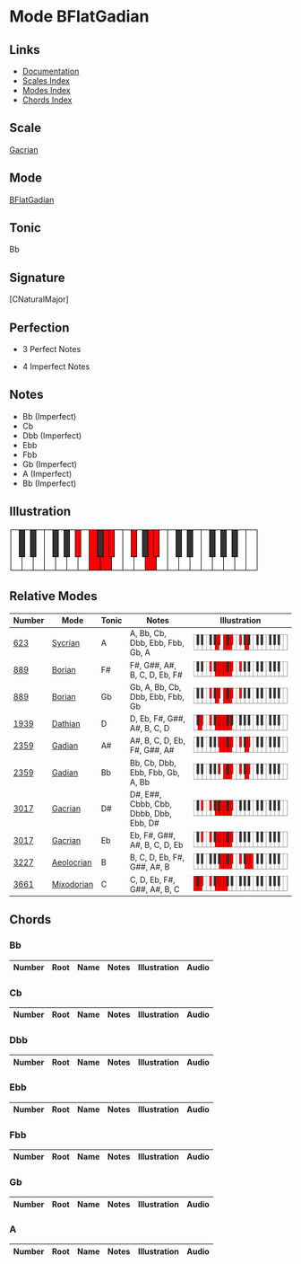 # Mode BFlatGadian

## Links

- [Documentation](index.md)
- [Scales Index](Scales.md)
- [Modes Index](Modes.md)
- [Chords Index](Chords.md)

## Scale

[Gacrian](ScaleGacrian.md)

## Mode

[BFlatGadian](ModeBFlatGadian.md)

## Tonic

Bb

## Signature

[CNaturalMajor]

## Perfection

 - 3 Perfect Notes

 - 4 Imperfect Notes

## Notes

- Bb (Imperfect)
- Cb
- Dbb (Imperfect)
- Ebb
- Fbb
- Gb (Imperfect)
- A (Imperfect)
- Bb (Imperfect)

## Illustration

![BFlatGadian](ModeBFlatGadian.png)

## Relative Modes

| Number | Mode | Tonic | Notes | Illustration |
|--------|------|-------|-------|--------------|
| [623](https://ianring.com/musictheory/scales/623) | [Sycrian](ModeSycrian.md) | A | A, Bb, Cb, Dbb, Ebb, Fbb, Gb, A | ![ANaturalSycrian](ModeANaturalSycrian.png) |
| [889](https://ianring.com/musictheory/scales/889) | [Borian](ModeBorian.md) | F# | F#, G##, A#, B, C, D, Eb, F# | ![FSharpBorian](ModeFSharpBorian.png) |
| [889](https://ianring.com/musictheory/scales/889) | [Borian](ModeBorian.md) | Gb | Gb, A, Bb, Cb, Dbb, Ebb, Fbb, Gb | ![GFlatBorian](ModeGFlatBorian.png) |
| [1939](https://ianring.com/musictheory/scales/1939) | [Dathian](ModeDathian.md) | D | D, Eb, F#, G##, A#, B, C, D | ![DNaturalDathian](ModeDNaturalDathian.png) |
| [2359](https://ianring.com/musictheory/scales/2359) | [Gadian](ModeGadian.md) | A# | A#, B, C, D, Eb, F#, G##, A# | ![ASharpGadian](ModeASharpGadian.png) |
| [2359](https://ianring.com/musictheory/scales/2359) | [Gadian](ModeGadian.md) | Bb | Bb, Cb, Dbb, Ebb, Fbb, Gb, A, Bb | ![BFlatGadian](ModeBFlatGadian.png) |
| [3017](https://ianring.com/musictheory/scales/3017) | [Gacrian](ModeGacrian.md) | D# | D#, E##, Cbbb, Cbb, Dbbb, Dbb, Ebb, D# | ![DSharpGacrian](ModeDSharpGacrian.png) |
| [3017](https://ianring.com/musictheory/scales/3017) | [Gacrian](ModeGacrian.md) | Eb | Eb, F#, G##, A#, B, C, D, Eb | ![EFlatGacrian](ModeEFlatGacrian.png) |
| [3227](https://ianring.com/musictheory/scales/3227) | [Aeolocrian](ModeAeolocrian.md) | B | B, C, D, Eb, F#, G##, A#, B | ![BNaturalAeolocrian](ModeBNaturalAeolocrian.png) |
| [3661](https://ianring.com/musictheory/scales/3661) | [Mixodorian](ModeMixodorian.md) | C | C, D, Eb, F#, G##, A#, B, C | ![CNaturalMixodorian](ModeCNaturalMixodorian.png) |

## Chords

### Bb

| Number | Root | Name | Notes | Illustration | Audio |
|--------|------|------|-------|--------------|-------|

### Cb

| Number | Root | Name | Notes | Illustration | Audio |
|--------|------|------|-------|--------------|-------|

### Dbb

| Number | Root | Name | Notes | Illustration | Audio |
|--------|------|------|-------|--------------|-------|

### Ebb

| Number | Root | Name | Notes | Illustration | Audio |
|--------|------|------|-------|--------------|-------|

### Fbb

| Number | Root | Name | Notes | Illustration | Audio |
|--------|------|------|-------|--------------|-------|

### Gb

| Number | Root | Name | Notes | Illustration | Audio |
|--------|------|------|-------|--------------|-------|

### A

| Number | Root | Name | Notes | Illustration | Audio |
|--------|------|------|-------|--------------|-------|

